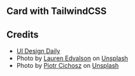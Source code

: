 ## Card with TailwindCSS

## Credits
* [UI Design Daily](https://uidesigndaily.com/posts/photoshop-company-card-stats-profile-day-435)
* Photo by [Lauren Edvalson](https://unsplash.com/@laurenedvalson?utm_source=unsplash&utm_medium=referral&utm_content=creditCopyText) on [Unsplash](https://unsplash.com/?utm_source=unsplash&utm_medium=referral&utm_content=creditCopyText)
* Photo by [Piotr Cichosz](https://unsplash.com/@ptrc?utm_source=unsplash&utm_medium=referral&utm_content=creditCopyText) on [Unsplash](https://unsplash.com/?utm_source=unsplash&utm_medium=referral&utm_content=creditCopyText)
